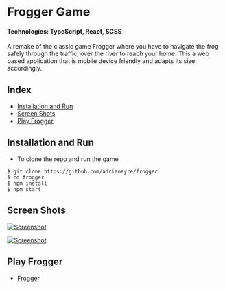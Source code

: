 # Frogger Game

#### Technologies: TypeScript, React, SCSS

A remake of the classic game Frogger where you have to navigate the frog safely through the traffic, over the river to reach your home. This a web based application that is mobile device friendly and adapts its size accordingly.

## Index
* [Installation and Run](#Install)
* [Screen Shots](#Shots)
* [Play Frogger](#Frogger)

## <a name="Install">Installation and Run</a>
* To clone the repo and run the game
```shell
$ git clone https://github.com/adrianeyre/frogger
$ cd frogger
$ npm install
$ npm start
```

## <a name="Shots">Screen Shots</a>
[![Screenshot](https://raw.githubusercontent.com/adrianeyre/frogger/master/src/images/screenshot1.png)](https://raw.githubusercontent.com/adrianeyre/frogger/master/src/images/screenshot1.png "Game View")

[![Screenshot](https://raw.githubusercontent.com/adrianeyre/frogger/master/src/images/screenshot2.png)](https://raw.githubusercontent.com/adrianeyre/frogger/master/src/images/screenshot2.png "Game View")

## <a name="Play">Play Frogger</a>
* [Frogger](http://adrianeyre.co.uk/frogger)
